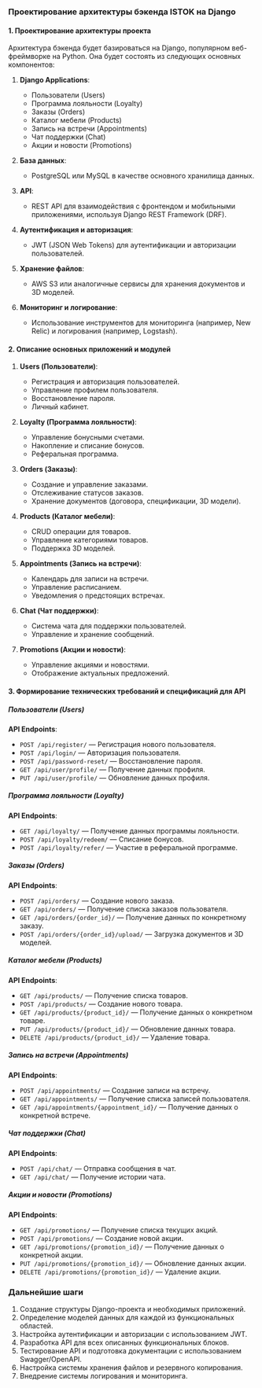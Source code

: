 ### Проектирование архитектуры бэкенда ISTOK на Django

#### 1. Проектирование архитектуры проекта

Архитектура бэкенда будет базироваться на Django, популярном веб-фреймворке на Python. Она будет состоять из следующих основных компонентов:

1. **Django Applications**:
   - Пользователи (Users)
   - Программа лояльности (Loyalty)
   - Заказы (Orders)
   - Каталог мебели (Products)
   - Запись на встречи (Appointments)
   - Чат поддержки (Chat)
   - Акции и новости (Promotions)

2. **База данных**:
   - PostgreSQL или MySQL в качестве основного хранилища данных.

3. **API**:
   - REST API для взаимодействия с фронтендом и мобильными приложениями, используя Django REST Framework (DRF).

4. **Аутентификация и авторизация**:
   - JWT (JSON Web Tokens) для аутентификации и авторизации пользователей.

5. **Хранение файлов**:
   - AWS S3 или аналогичные сервисы для хранения документов и 3D моделей.

6. **Мониторинг и логирование**:
   - Использование инструментов для мониторинга (например, New Relic) и логирования (например, Logstash).

#### 2. Описание основных приложений и модулей

1. **Users (Пользователи)**:
   - Регистрация и авторизация пользователей.
   - Управление профилем пользователя.
   - Восстановление пароля.
   - Личный кабинет.

2. **Loyalty (Программа лояльности)**:
   - Управление бонусными счетами.
   - Накопление и списание бонусов.
   - Реферальная программа.

3. **Orders (Заказы)**:
   - Создание и управление заказами.
   - Отслеживание статусов заказов.
   - Хранение документов (договора, спецификации, 3D модели).

4. **Products (Каталог мебели)**:
   - CRUD операции для товаров.
   - Управление категориями товаров.
   - Поддержка 3D моделей.

5. **Appointments (Запись на встречи)**:
   - Календарь для записи на встречи.
   - Управление расписанием.
   - Уведомления о предстоящих встречах.

6. **Chat (Чат поддержки)**:
   - Система чата для поддержки пользователей.
   - Управление и хранение сообщений.

7. **Promotions (Акции и новости)**:
   - Управление акциями и новостями.
   - Отображение актуальных предложений.

#### 3. Формирование технических требований и спецификаций для API

##### Пользователи (Users)

**API Endpoints**:
- `POST /api/register/` — Регистрация нового пользователя.
- `POST /api/login/` — Авторизация пользователя.
- `POST /api/password-reset/` — Восстановление пароля.
- `GET /api/user/profile/` — Получение данных профиля.
- `PUT /api/user/profile/` — Обновление данных профиля.

##### Программа лояльности (Loyalty)

**API Endpoints**:
- `GET /api/loyalty/` — Получение данных программы лояльности.
- `POST /api/loyalty/redeem/` — Списание бонусов.
- `POST /api/loyalty/refer/` — Участие в реферальной программе.

##### Заказы (Orders)

**API Endpoints**:
- `POST /api/orders/` — Создание нового заказа.
- `GET /api/orders/` — Получение списка заказов пользователя.
- `GET /api/orders/{order_id}/` — Получение данных по конкретному заказу.
- `POST /api/orders/{order_id}/upload/` — Загрузка документов и 3D моделей.

##### Каталог мебели (Products)

**API Endpoints**:
- `GET /api/products/` — Получение списка товаров.
- `POST /api/products/` — Создание нового товара.
- `GET /api/products/{product_id}/` — Получение данных о конкретном товаре.
- `PUT /api/products/{product_id}/` — Обновление данных товара.
- `DELETE /api/products/{product_id}/` — Удаление товара.

##### Запись на встречи (Appointments)

**API Endpoints**:
- `POST /api/appointments/` — Создание записи на встречу.
- `GET /api/appointments/` — Получение списка записей пользователя.
- `GET /api/appointments/{appointment_id}/` — Получение данных о конкретной встрече.

##### Чат поддержки (Chat)

**API Endpoints**:
- `POST /api/chat/` — Отправка сообщения в чат.
- `GET /api/chat/` — Получение истории чата.

##### Акции и новости (Promotions)

**API Endpoints**:
- `GET /api/promotions/` — Получение списка текущих акций.
- `POST /api/promotions/` — Создание новой акции.
- `GET /api/promotions/{promotion_id}/` — Получение данных о конкретной акции.
- `PUT /api/promotions/{promotion_id}/` — Обновление данных акции.
- `DELETE /api/promotions/{promotion_id}/` — Удаление акции.

### Дальнейшие шаги

1. Создание структуры Django-проекта и необходимых приложений.
2. Определение моделей данных для каждой из функциональных областей.
3. Настройка аутентификации и авторизации с использованием JWT.
4. Разработка API для всех описанных функциональных блоков.
5. Тестирование API и подготовка документации с использованием Swagger/OpenAPI.
6. Настройка системы хранения файлов и резервного копирования.
7. Внедрение системы логирования и мониторинга.
